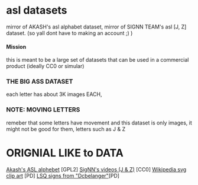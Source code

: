 # asl datasets

mirror of AKASH's asl alphabet dataset,
mirror of SIGNN TEAM's asl [J, Z] dataset.
(so yall dont have to making an account ;)  )
#### Mission
this is meant to be a large set of datasets that can be used in a commercial product (ideally CC0 or simular)
### THE BIG ASS DATASET
each letter has about 3K images EACH,

### NOTE: MOVING LETTERS
remeber that some letters have movement and this dataset is only images, it might not be good for them, letters such as J & Z


# ORIGNIAL LIKE to DATA
[Akash's ASL alphebet](https://www.kaggle.com/datasets/grassknoted/asl-alphabet/data) [GPL2]
[SigNN's videos (J & Z)](https://www.kaggle.com/datasets/signnteam/asl-sign-language-alphabet-videos-j-z) [CC0]
[Wikipedia svg clip art](https://www.wpclipart.com/sign_language/American_ABCs/index.html) [PD]
[LSQ signs from "Dcbelanger"](https://commons.wikimedia.org/wiki/User:Dcbelanger)[PD]